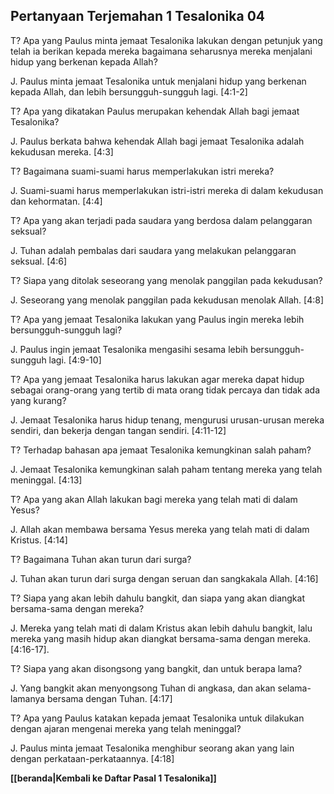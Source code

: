 ## Pertanyaan Terjemahan 1 Tesalonika 04 ##

T? Apa yang Paulus minta jemaat Tesalonika lakukan dengan petunjuk yang telah ia berikan kepada mereka bagaimana seharusnya mereka menjalani hidup yang berkenan kepada Allah?

J. Paulus minta jemaat Tesalonika untuk menjalani hidup yang berkenan kepada Allah, dan lebih bersungguh-sungguh lagi. [4:1-2]

T? Apa yang dikatakan Paulus merupakan kehendak Allah bagi jemaat Tesalonika?

J. Paulus berkata bahwa kehendak Allah bagi jemaat Tesalonika adalah kekudusan mereka. [4:3]

T? Bagaimana suami-suami harus memperlakukan istri mereka?

J. Suami-suami harus memperlakukan istri-istri mereka di dalam kekudusan dan kehormatan. [4:4]

T? Apa yang akan terjadi pada saudara yang berdosa dalam pelanggaran seksual?

J. Tuhan adalah pembalas dari saudara yang melakukan pelanggaran seksual. [4:6]

T? Siapa yang ditolak seseorang yang menolak panggilan pada kekudusan?

J. Seseorang yang menolak panggilan pada kekudusan menolak Allah. [4:8]

T? Apa yang jemaat Tesalonika lakukan yang Paulus ingin mereka lebih bersungguh-sungguh lagi?

J. Paulus ingin jemaat Tesalonika mengasihi sesama lebih bersungguh-sungguh lagi. [4:9-10]

T? Apa yang jemaat Tesalonika harus lakukan agar mereka dapat hidup sebagai orang-orang yang tertib di mata orang tidak percaya dan tidak ada yang kurang?

J. Jemaat Tesalonika harus hidup tenang, mengurusi urusan-urusan mereka sendiri, dan bekerja dengan tangan sendiri. [4:11-12]

T? Terhadap bahasan apa jemaat Tesalonika kemungkinan salah paham?

J. Jemaat Tesalonika kemungkinan salah paham tentang mereka yang telah meninggal. [4:13]

T? Apa yang akan Allah lakukan bagi mereka yang telah mati di dalam Yesus?

J. Allah akan membawa bersama Yesus mereka yang telah mati di dalam Kristus. [4:14]

T? Bagaimana Tuhan akan turun dari surga?

J. Tuhan akan turun dari surga dengan seruan dan sangkakala Allah. [4:16]

T? Siapa yang akan lebih dahulu bangkit, dan siapa yang akan diangkat bersama-sama dengan mereka?

J. Mereka yang telah mati di dalam Kristus akan lebih dahulu bangkit, lalu mereka yang masih hidup akan diangkat bersama-sama dengan mereka. [4:16-17].

T? Siapa yang akan disongsong yang bangkit, dan untuk berapa lama?

J. Yang bangkit akan menyongsong Tuhan di angkasa, dan akan selama-lamanya bersama dengan Tuhan. [4:17]

T? Apa yang Paulus katakan kepada jemaat Tesalonika untuk dilakukan dengan ajaran mengenai mereka yang telah meninggal?

J. Paulus minta jemaat Tesalonika menghibur seorang akan yang lain dengan perkataan-perkataannya. [4:18]

__[[beranda|Kembali ke Daftar Pasal 1 Tesalonika]]__

